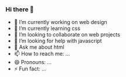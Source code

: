 ### Hi there 👋
- 🔭 I’m currently working on web design  
- 🌱 I’m currently learning css
- 👯 I’m looking to collaborate on web projects
- 🤔 I’m looking for help with javascript
- 💬 Ask me about html
- 📫 How to reach me: ...
- 😄 Pronouns: ...
- ⚡ Fun fact: ...
<!--
**juan0o1/juan0o1** is a ✨ _special_ ✨ repository because its `README.md` (this file) appears on your GitHub profile.

Here are some ideas to get you started:


-->
